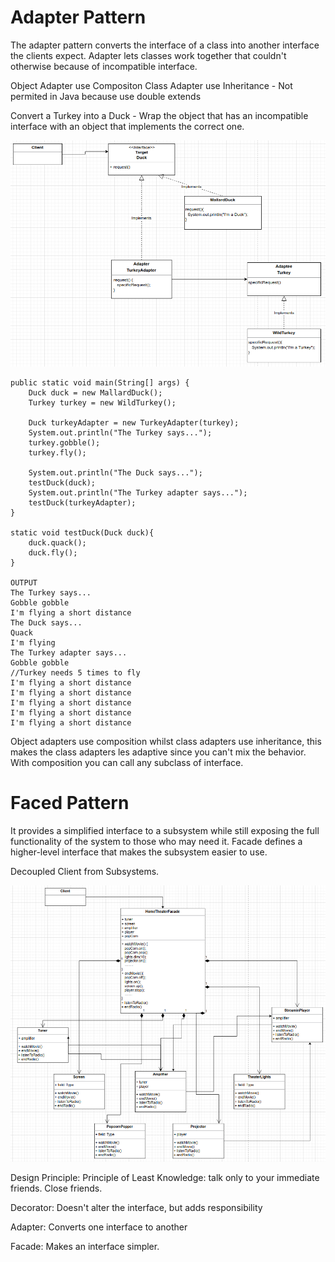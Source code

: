 # Adapter Pattern
The adapter pattern converts the interface of a class into another interface the clients expect. Adapter lets classes work together that couldn't otherwise
because of incompatible interface.

Object Adapter use Compositon
Class Adapter use Inheritance - Not permited in Java because use double extends

Convert a Turkey into a Duck - Wrap the object that has an incompatible interface with an object that implements the correct one.

![img.png](src/image/img.png)


```
public static void main(String[] args) {
    Duck duck = new MallardDuck();
    Turkey turkey = new WildTurkey();

    Duck turkeyAdapter = new TurkeyAdapter(turkey);
    System.out.println("The Turkey says...");
    turkey.gobble();
    turkey.fly();

    System.out.println("The Duck says...");
    testDuck(duck);
    System.out.println("The Turkey adapter says...");
    testDuck(turkeyAdapter);
}

static void testDuck(Duck duck){
    duck.quack();
    duck.fly();
}

OUTPUT
The Turkey says...
Gobble gobble
I'm flying a short distance
The Duck says...
Quack
I'm flying
The Turkey adapter says...
Gobble gobble
//Turkey needs 5 times to fly
I'm flying a short distance
I'm flying a short distance
I'm flying a short distance
I'm flying a short distance
I'm flying a short distance

```

Object adapters use composition whilst class adapters use inheritance, this makes the class adapters les adaptive
since you can't mix the behavior. With composition you can call any subclass of interface.

# Faced Pattern
It provides a simplified interface to a subsystem while still exposing the full functionality of the system to those who may need it. Facade
defines a higher-level interface that makes the subsystem easier to use.

Decoupled Client from Subsystems.

![img_1.png](src/image/img_1.png)

Design Principle: Principle of Least Knowledge: talk only to your immediate friends. Close friends.

Decorator: Doesn't alter the interface, but adds responsibility

Adapter: Converts one interface to another

Facade: Makes an interface simpler.
